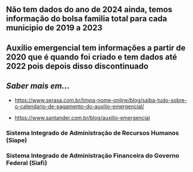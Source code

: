 ## Não tem dados do ano de 2024 ainda, temos informação do bolsa familia total para cada municipio de 2019 a 2023

## Auxilio emergencial tem informações a partir de 2020 que é quando foi criado e tem dados até 2022 pois depois disso discontinuado

## *Saber mais em...*

* https://www.serasa.com.br/limpa-nome-online/blog/saiba-tudo-sobre-o-calendario-de-pagamento-do-auxilio-emergencial/

* https://www.santander.com.br/blog/auxilio-emergencial

### Sistema Integrado de Administração de Recursos Humanos (Siape)

### Sistema Integrado de Administração Financeira do Governo Federal (Siafi)